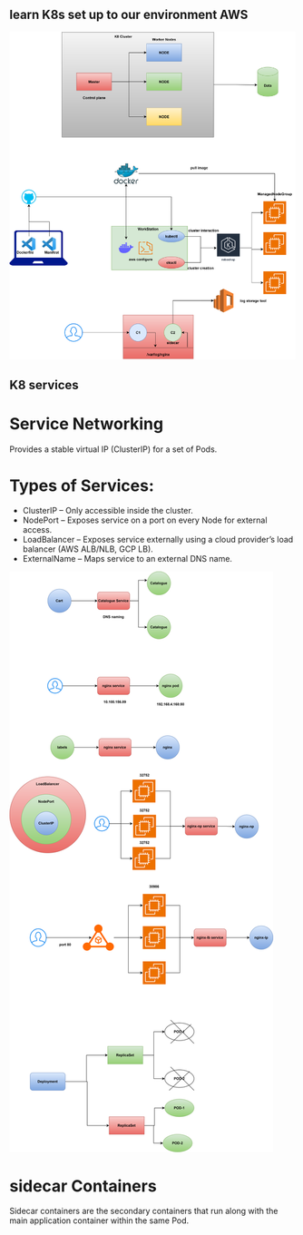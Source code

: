 ## learn K8s set up to our environment AWS


![alt text](k8_setup_env.svg)

## K8 services

# Service Networking
Provides a stable virtual IP (ClusterIP) for a set of Pods.

# Types of Services:

* ClusterIP – Only accessible inside the cluster.
* NodePort – Exposes service on a port on every Node for external access.
* LoadBalancer – Exposes service externally using a cloud provider’s load balancer (AWS ALB/NLB, GCP LB).
* ExternalName – Maps service to an external DNS name.

![alt text](k8-service.svg)

# sidecar Containers
Sidecar containers are the secondary containers that run along with the main application container within the same Pod.